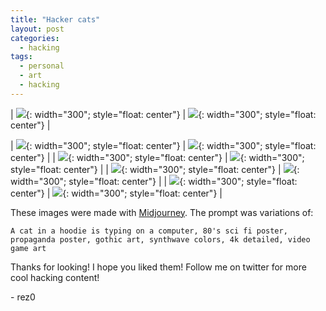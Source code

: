 ```yaml
---
title: "Hacker cats"
layout: post
categories:
  - hacking
tags:
  - personal
  - art
  - hacking
---
```


| ![](https://mj-gallery.com/d6ff0b6b-677b-4f9d-a0a8-ea2a1e0159be/grid_0.png){: width="300"; style="float: center"} | ![](https://mj-gallery.com/6c0c19f5-8a8b-42fa-b92d-015a38bd5dbc/grid_0.png){: width="300"; style="float: center"} |


| ![](https://mj-gallery.com/222e1323-65e5-44f0-9580-eda617e89328/grid_0.png){: width="300"; style="float: center"} | ![](https://mj-gallery.com/666a13a6-0faf-43ac-9ab7-5c11067515e5/grid_0.png){: width="300"; style="float: center"} |
| ![](https://mj-gallery.com/5b5b1021-2051-49c0-80ea-261e9acee1d6/grid_0.png){: width="300"; style="float: center"} | ![](https://mj-gallery.com/067531e8-1f06-499b-b172-2be7dcfca9c8/grid_0.png){: width="300"; style="float: center"} |
| ![](https://mj-gallery.com/cf128826-9d01-4902-8c52-fecf37a93091/grid_0.png){: width="300"; style="float: center"} | ![](https://mj-gallery.com/4687c9f4-6b4d-4993-a9e7-b216fcca2671/grid_0.png){: width="300"; style="float: center"} |
| ![](https://mj-gallery.com/80555b0d-78f6-4620-ae80-957a399daecc/grid_0.png){: width="300"; style="float: center"} | ![](https://mj-gallery.com/fb0b5e89-f33d-44f2-a193-cfc908dc4f56/grid_0.png){: width="300"; style="float: center"} |

These images were made with [Midjourney](https://www.midjourney.com/app/). The prompt was variations of:
```
A cat in a hoodie is typing on a computer, 80's sci fi poster, propaganda poster, gothic art, synthwave colors, 4k detailed, video game art
```

Thanks for looking! I hope you liked them! Follow me on twitter for more cool hacking content!

\- rez0

<meta name="twitter:card" content="summary_large_image" />
<meta name="twitter:site" content="@rez0__" />
<meta name="twitter:creator" content="@rez0__" />
<meta property="og:url" content="https://rez0.blog/hacking/2022/09/15/2022-09-15-hacker-cats.html" />
<meta property="og:title" content="Hacker cats" />
<meta property="og:description" content="ai-generated cyber hacker cats" />
<meta property="og:image" content="https://mj-gallery.com/d6ff0b6b-677b-4f9d-a0a8-ea2a1e0159be/grid_0.png" />
